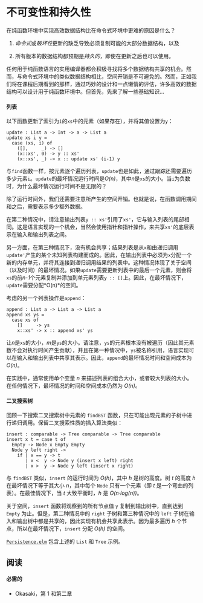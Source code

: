 # 不可变性和持久性

在纯函数环境中实现高效数据结构比在命令式环境中更难的原因是什么？

1.  *命令式*或*破坏性*更新的缺乏导致必须复制可能的大部分数据结构，以及

1.  所有版本的数据结构都预期是*持久的*，即使在更新之后也可以使用。

任何用于纯函数语言的实用编译器都会积极寻找将多个数据结构共享的机会。然而，与命令式环境中的类似数据结构相比，空间开销是不可避免的。然而，正如我们将在课程后期看到的那样，通过巧妙的设计和一点懒惰的评估，许多高效的数据结构可以设计用于纯函数环境中。但首先，先来了解一些基础知识...

#### 列表

以下函数更新了索引为`i`的`xs`中的元素（如果存在），并将其值设置为`y`：

```
update : List a -> Int -> a -> List a
update xs i y =
  case (xs, i) of
    ([],     _) -> []
    (x::xs', 0) -> y :: xs'
    (x::xs', _) -> x :: update xs' (i-1) y 
```

与`find`函数一样，按元素逐个遍历列表，`update`也是如此，通过跟踪还需要遍历多少元素`i`。`update`的最坏情况运行时间是*O(n)*，其中*n*是`xs`的大小。当`i`为负数时，为什么最坏情况运行时间不是无限的？

除了运行时间外，我们还需要注意所产生的空间开销。也就是说，在函数调用期间和之后，需要表示多少额外数据。

在第二种情况中，请注意输出列表`y :: xs'`引用了`xs'`，它与输入列表的尾部相同。这是语言实现的一个机会，当然会使用指针和指针操作，来共享`xs'`的底层表示在输入和输出列表之间。

另一方面，在第三种情况下，没有机会共享；结果列表是从`x`和由递归调用`update'`产生的某个未知列表构建而成的。因此，在输出列表中必须为`x`分配一个新的内存单元，并将其连接到递归调用结果的列表中。这种情况体现了关于空间（以及时间）的最坏情况。如果`update`需要更新列表中的最后一个元素，则会将`xs`的前*n-1*个元素复制并添加到单元素列表`y :: []`上。因此，在最坏情况下，`update`需要分配*O(n)*的空间。

考虑的另一个列表操作是`append`：

```
append : List a -> List a -> List a
append xs ys =
  case xs of
    []     -> ys
    x::xs' -> x :: append xs' ys 
```

让*n*是`xs`的大小，*m*是`ys`的大小。请注意，`ys`的元素根本没有被遍历（因此其元素数不会对执行时间产生贡献），并且在第一种情况中，`ys`被名称引用，语言实现可以在输入和输出列表中共享其表示。因此，`append`的最坏情况时间和空间成本为*O(n)*。

在实践中，通常使用单个变量 *n* 来描述列表的组合大小，或者较大列表的大小。在任何情况下，最坏情况的时间和空间成本仍然为 *O(n)*。

#### 二叉搜索树

回顾一下搜索二叉搜索树中元素的 `findBST` 函数，只在可能出现元素的子树中进行递归调用。保留二叉搜索性质的插入算法类似：

```
insert : comparable -> Tree comparable -> Tree comparable
insert x t = case t of
  Empty -> Node x Empty Empty
  Node y left right ->
    if | x == y -> t
       | x <  y -> Node y (insert x left) right
       | x >  y -> Node y left (insert x right) 
```

与 `findBST` 类似，`insert` 的运行时间为 *O(h)*，其中 *h* 是树的高度。树 *t* 的高度 *h* 在最坏情况下等于其大小 *n*，其中每个 `Node` 只有一个元素（即 *t* 是一个弯曲的列表）。在最佳情况下，当 *t* 大致平衡时，*h* 是 *O(n·log(n))*。

关于空间，`insert` 函数将观察到的所有节点值 `y` 复制到输出树中，直到达到 `Empty` 为止。但是，第二种情况中的 `right` 子树和第三种情况中的 `left` 子树在输入和输出树中都是共享的，因此实现有机会共享此表示。因为最多遍历 *h* 个节点，所以在最坏情况下，`insert` 分配 *O(h)* 的空间。

[`Persistence.elm`](https://www.classes.cs.uchicago.edu/archive/2015/winter/22300-1/public-code/Persistence.elm) 包含上述的 `List` 和 `Tree` 示例。

## 阅读

#### 必需的

+   Okasaki，第 1 和第二章

